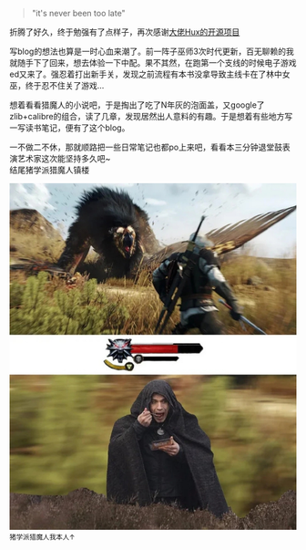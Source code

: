 > "it's never been too late"

折腾了好久，终于勉强有了点样子，再次感谢[大佬Hux的开源项目](https://github.com/Huxpro/huxpro.github.io)

写blog的想法也算是一时心血来潮了。前一阵子巫师3次时代更新，百无聊赖的我就随手下了回来，想去体验一下中配。果不其然，在跑第一个支线的时候电子游戏ed又来了。强忍着打出新手关，发现之前流程有本书没拿导致主线卡在了林中女巫，终于忍不住关了游戏...

想着看看猎魔人的小说吧，于是掏出了吃了N年灰的泡面盖，又google了 zlib+calibre的组合，读了几章，发现居然出人意料的有趣。于是想着有些地方写一写读书笔记，便有了这个blog。

一不做二不休，那就顺路把一些日常笔记也都po上来吧，看看本三分钟退堂鼓表演艺术家这次能坚持多久吧~  
结尾猪学派猎魔人镇楼  


![猪学派猎魔人](/img/in-post/witcher.png)
<small class="img-hint">猪学派猎魔人我本人↑</small>